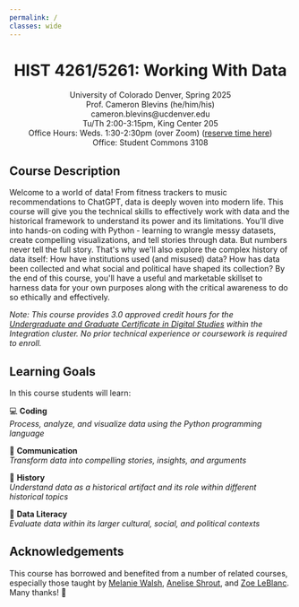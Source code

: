 ```yaml
---
permalink: /
classes: wide
---
```


<div style="text-align: center">
<p>
<h1>HIST 4261/5261: Working With Data</h1></p>
<p>
University of Colorado Denver, Spring 2025<br>
Prof. Cameron Blevins (he/him/his)<br>
cameron.blevins@ucdenver.edu<br>
Tu/Th 2:00-3:15pm, King Center 205<br>
Office Hours: Weds. 1:30-2:30pm (over Zoom) (<a href="https://outlook.office365.com/owa/calendar/ProfBlevinsSpring2025OfficeHours@cuanschutz.edu/bookings/s/jL7GGvwk8Uy3t9An0rnVXQ2">reserve time here</a>)<br>
Office: Student Commons 3108<br>
</p>
</div>

## Course Description

Welcome to a world of data! From fitness trackers to music recommendations to ChatGPT, data is deeply woven into modern life. This course will give you the technical skills to effectively work with data and the historical framework to understand its power and its limitations. You'll dive into hands-on coding with Python - learning to wrangle messy datasets, create compelling visualizations, and tell stories through data. But numbers never tell the full story. That's why we'll also explore the complex history of data itself: How have institutions used (and misused) data? How has data been collected and what social and political have shaped its collection? By the end of this course, you'll have a useful and marketable skillset to harness data for your own purposes along with the critical awareness to do so ethically and effectively.

_Note: This course provides 3.0 approved credit hours for the [Undergraduate and Graduate Certificate in Digital Studies](https://clas.ucdenver.edu/digital-studies-certificates/) within the Integration cluster. No prior technical experience or coursework is required to enroll._

## Learning Goals

In this course students will learn:

💻 **Coding**<br>
_Process, analyze, and visualize data using the Python programming language_

💬 **Communication**<br>
_Transform data into compelling stories, insights, and arguments_

📜 **History**<br>
_Understand data as a historical artifact and its role within different historical topics_

🧠 **Data Literacy**<Br>
_Evaluate data within its larger cultural, social, and political contexts_

<!--
<i class="fa-solid fa-code"></i><i class="fa-solid fa-scroll"></i><i class="fa-solid fa-gear"></i>
-->

## Acknowledgements

This course has borrowed and benefited from a number of related courses, especially those taught by [Melanie Walsh](https://melaniewalsh.org/), [Anelise Shrout](http://www.anelisehshrout.com/), and [Zoe LeBlanc](https://zoeleblanc.com/). Many thanks! 🙏
